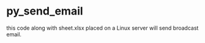# py_send_email

this code along with sheet.xlsx placed on a Linux server will send broadcast email.
